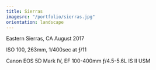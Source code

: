 ```yaml
---
title: Sierras
imagesrc: "/portfolio/sierras.jpg"
orientation: landscape
---
```


Eastern Sierras, CA August 2017

ISO 100, 263mm, 1/400sec at ƒ/11

Canon EOS 5D Mark IV, EF 100-400mm ƒ/4.5-5.6L IS II USM
